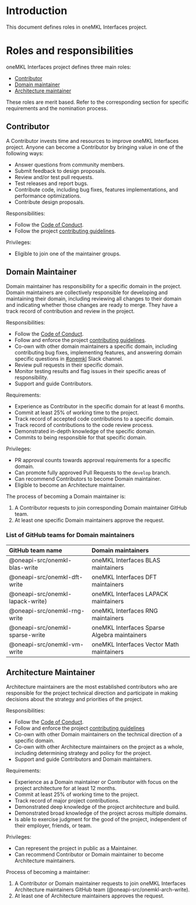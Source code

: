 # Introduction

This document defines roles in oneMKL Interfaces project.

# Roles and responsibilities

oneMKL Interfaces project defines three main roles:
 * [Contributor](#contributor)
 * [Domain maintainer](#domain-maintainer)
 * [Architecture maintainer](#architecture-maintainer)

These roles are merit based. Refer to the corresponding section for specific
requirements and the nomination process.

## Contributor

A Contributor invests time and resources to improve oneMKL Interfaces project.
Anyone can become a Contributor by bringing value in one of the following ways:
  * Answer questions from community members.
  * Submit feedback to design proposals.
  * Review and/or test pull requests.
  * Test releases and report bugs.
  * Contribute code, including bug fixes, features implementations,
and performance optimizations.
  * Contribute design proposals.

Responsibilities:
  * Follow the [Code of Conduct](CODE_OF_CONDUCT.md).
  * Follow the project [contributing guidelines](CONTRIBUTING.md).

Privileges:
  * Eligible to join one of the maintainer groups.

## Domain Maintainer

Domain maintainer has responsibility for a specific domain in the project.
Domain maintainers are collectively responsible for developing and maintaining their domain,
including reviewing all changes to their domain and indicating
whether those changes are ready to merge. They have a track record of
contribution and review in the project.

Responsibilities:
  * Follow the [Code of Conduct](CODE_OF_CONDUCT.md).
  * Follow and enforce the project [contributing guidelines](CONTRIBUTING.md).
  * Co-own with other domain maintainers a specific domain, including contributing
    bug fixes, implementing features, and answering domain specific questions
    in [#onemkl](https://uxlfoundation.slack.com/archives/onemkl) Slack channel.
  * Review pull requests in their specific domain.
  * Monitor testing results and flag issues in their specific areas of
    responsibility.
  * Support and guide Contributors.

Requirements:
  * Experience as Contributor in the specific domain for at least 6 months.
  * Commit at least 25% of working time to the project.
  * Track record of accepted code contributions to a specific domain.
  * Track record of contributions to the code review process.
  * Demonstrated in-depth knowledge of the specific domain.
  * Commits to being responsible for that specific domain.

Privileges:
  * PR approval counts towards approval requirements for a specific domain.
  * Can promote fully approved Pull Requests to the `develop` branch.
  * Can recommend Contributors to become Domain maintainer.
  * Eligible to become an Architecture maintainer.

The process of becoming a Domain maintainer is:
1. A Contributor requests to join corresponding Domain maintainer GitHub team.
2. At least one specific Domain maintainers approve the request.

### List of GitHub teams for Domain maintainers

| GitHub team name | Domain maintainers |
:-----------|:------------|
| @oneapi-src/onemkl-blas-write | oneMKL Interfaces BLAS maintainers |
| @oneapi-src/onemkl-dft-write | oneMKL Interfaces DFT maintainers |
| @oneapi-src/onemkl-lapack-write) | oneMKL Interfaces LAPACK maintainers |
| @oneapi-src/onemkl-rng-write | oneMKL Interfaces RNG maintainers |
| @oneapi-src/onemkl-sparse-write | oneMKL Interfaces Sparse Algebra maintainers |
| @oneapi-src/onemkl-vm-write | oneMKL Interfaces Vector Math maintainers |

## Architecture Maintainer
Architecture maintainers are the most established contributors who are responsible for the
project technical direction and participate in making decisions about the
strategy and priorities of the project.

Responsibilities:
  * Follow the [Code of Conduct](CODE_OF_CONDUCT.md).
  * Follow and enforce the project [contributing guidelines](CONTRIBUTING.md)
  * Co-own with other Domain maintainers on the technical direction of a specific domain.
  * Co-own with other Architecture maintainers on the project as a whole, including
determining strategy and policy for the project.
  * Support and guide Contributors and Domain maintainers.

Requirements:
  * Experience as a Domain maintainer or Contributor with focus on the project architecture
for at least 12 months.
  * Commit at least 25% of working time to the project.
  * Track record of major project contributions.
  * Demonstrated deep knowledge of the project architecture and build.
  * Demonstrated broad knowledge of the project across multiple domains.
  * Is able to exercise judgment for the good of the project, independent of
    their employer, friends, or team.

Privileges:
  * Can represent the project in public as a Maintainer.
  * Can recommend Contributor or Domain maintainer to become Architecture maintainers.

Process of becoming a maintainer:
1. A Contributor or Domain maintainer requests to join oneMKL Interfaces Architecture maintainers GitHub team
(@oneapi-src/onemkl-arch-write).
2. At least one of Architecture maintainers approves the request.

